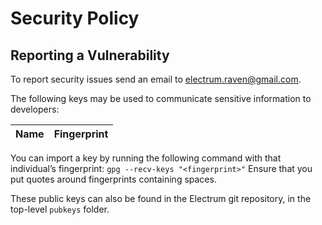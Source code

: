 # Security Policy

## Reporting a Vulnerability

To report security issues send an email to electrum.raven@gmail.com.

The following keys may be used to communicate sensitive information to developers:

| Name | Fingerprint |
|------|-------------|

You can import a key by running the following command with that
individual’s fingerprint: `gpg --recv-keys "<fingerprint>"`
Ensure that you put quotes around fingerprints containing spaces.

These public keys can also be found in the Electrum git repository,
in the top-level `pubkeys` folder.
